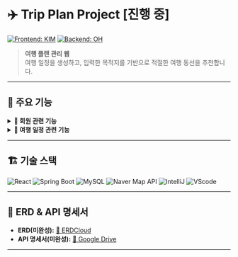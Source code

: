 # ✈️ Trip Plan Project [진행 중]
[![Frontend: KIM](https://img.shields.io/badge/Frontend-KIMKYOYEON-blue)](https://github.com/gyoyeon-kim)
[![Backend: OH](https://img.shields.io/badge/Backend-OHHYESEUNG-green)](https://github.com/Hyeseung-Oh)
> **여행 플랜 관리 웹**  
> 여행 일정을 생성하고, 입력한 목적지를 기반으로 적절한 여행 동선을 추천합니다.


---


## 🎯 주요 기능
<details>
  <summary><strong>👤 회원 관련 기능</strong></summary>

  - **회원 가입 및 탈퇴**
    - 이름, 아이디, 비밀번호 입력
    - 아이디 중복 확인
    - 이메일 인증 (중복 가입 방지)
  - **로그인 및 로그아웃**
    - 로그인 시 세션 유지
    - 로그아웃 시 세션 삭제
  - **회원 정보 수정**
    - 아이디, 이름 수정 불가
    - 이메일, 비밀번호 수정 가능 (이메일 변경 시 재인증 필요)
    - 변경 전 비밀번호 입력을 통한 본인 인증
  - **SNS 회원가입 및 로그인**
</details>

<details>
  <summary><strong>📍 여행 일정 관련 기능</strong></summary>

  - **여행 일정 생성**
    - 여행 이름, 날짜, 목적지, 세부 일정 추가
    - 입력된 목적지를 기반으로 거리순으로 동선 추천
  - **여행 일정 수정**
    - 일정 및 목적지 수정 가능
    - 일정 공유 멤버 추가/삭제 (권한 설정 가능)
  - **여행 일정 삭제**
    - 일정 삭제 시 공유 멤버 일정에서도 자동 삭제
  - **후기 작성**
    - 이용 인증 후 후기 작성 (영수증 인증 또는 이용 사진 업로드)
</details>


---


## 🏗️ 기술 스택
![React](https://img.shields.io/badge/React-61DAFB?logo=react&logoColor=white)
![Spring Boot](https://img.shields.io/badge/SpringBoot-6DB33F?logo=spring&logoColor=white)
![MySQL](https://img.shields.io/badge/MySQL-4479A1?logo=mysql&logoColor=white)
![Naver Map API](https://img.shields.io/badge/NaverMap-03C75A?logo=naver&logoColor=white)
![IntelliJ](https://img.shields.io/badge/IntelliJ-000000?logo=intellij-idea&logoColor=white)
![VScode](https://img.shields.io/badge/VSCode-007ACC?logo=visualstudiocode&logoColor=white)


---


## 📌 ERD & API 명세서
- **ERD(미완성):** [🔗 ERDCloud](https://www.erdcloud.com/d/oDeFHEKHeYieQ2Mxa)
- **API 명세서(미완성):** [📄 Google Drive](https://drive.google.com/file/d/1zxGzOyzVSTWIOZZwXxDZJ8FlJ89dGd_f/view?usp=drive_link)


---

